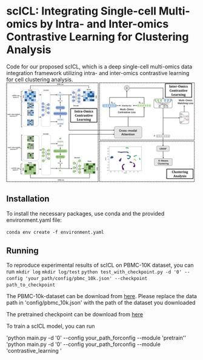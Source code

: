 # scICL: Integrating Single-cell Multi-omics by Intra- and Inter-omics Contrastive Learning for Clustering Analysis
Code for our proposed scICL, which is a deep single-cell multi-omics data integration framework utilizing intra- and inter-omics contrastive learning for cell clustering analysis.
![scICL](/figs/scICL.png)

## Installation

To install the necessary packages, use conda and the provided environment.yaml file:

`conda env create -f environment.yaml`

## Running

To reproduce experimental results of scICL on PBMC-10K dataset, you can run 
`mkdir log`
`mkdir log/test`
`python test_with_checkpoint.py -d '0' --config 'your_path/config/pbmc_10k.json' --checkpoint path_to_checkpoint`

The PBMC-10k-dataset can be download  from [here](https://scglue.readthedocs.io/zh-cn/latest/data.html). Please replace the data path in 'config/pbmc_10k.json'  with the path of the dataset you downloaded

The pretrained checkpoint can be download from [here](https://pan.quark.cn/s/52bfb960f8fe)

To train a scICL model, you can run

'python main.py -d '0' --config your_path_forconfig --module 'pretrain''
'python main.py -d '0' --config your_path_forconfig  --module 'contrastive_learning '

